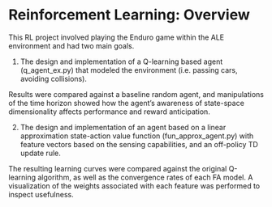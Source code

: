 # Reinforcement Learning: Overview

This RL project involved playing the Enduro game within the ALE environment and had two main goals. 

1. The design and implementation of a Q-learning based agent (q_agent_ex.py) that modeled the environment (i.e. passing cars, avoiding collisions).

Results were compared against a baseline random agent, and manipulations of the time horizon showed how the agent’s awareness of state-space dimensionality affects performance and reward anticipation. 

2. The design and implementation of an agent based on a linear approximation state-action value function (fun_approx_agent.py) with feature vectors based on the sensing capabilities, and an off-policy TD update rule.

The resulting learning curves were compared against the original Q-learning algorithm, as well as the convergence rates of each FA model. A visualization of the weights associated with each feature was performed to inspect usefulness. 


